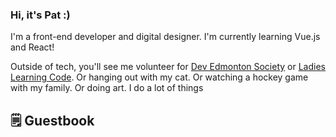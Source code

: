 ### Hi, it's Pat :)

I'm a front-end developer and digital designer. I'm currently learning Vue.js and React!

Outside of tech, you'll see me volunteer for [Dev Edmonton Society](devedmonton.com) or [Ladies Learning Code](https://www.canadalearningcode.ca/). Or hanging out with my cat. Or watching a hockey game with my family. Or doing art. I do a lot of things

## 🗒 Guestbook

<!--START_SECTION:guestbook-->
<!--END_SECTION:guestbook-->
